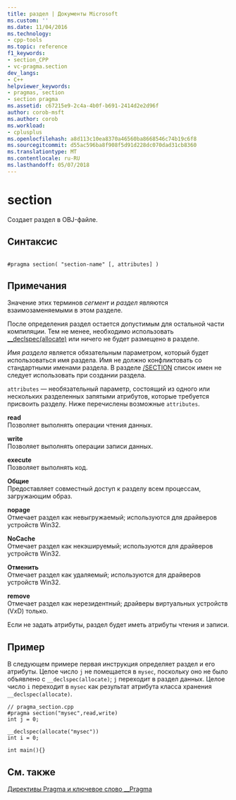 ```yaml
---
title: раздел | Документы Microsoft
ms.custom: ''
ms.date: 11/04/2016
ms.technology:
- cpp-tools
ms.topic: reference
f1_keywords:
- section_CPP
- vc-pragma.section
dev_langs:
- C++
helpviewer_keywords:
- pragmas, section
- section pragma
ms.assetid: c67215e9-2c4a-4b0f-b691-2414d2e2d96f
author: corob-msft
ms.author: corob
ms.workload:
- cplusplus
ms.openlocfilehash: a8d113c10ea8370a46560ba8668546c74b19c6f8
ms.sourcegitcommit: d55ac596ba8f908f5d91d228dc070dad31cb8360
ms.translationtype: MT
ms.contentlocale: ru-RU
ms.lasthandoff: 05/07/2018
---
```

# <a name="section"></a>section
Создает раздел в OBJ-файле.  
  
## <a name="syntax"></a>Синтаксис  
  
```  
  
#pragma section( "section-name" [, attributes] )  
```  
  
## <a name="remarks"></a>Примечания  
 Значение этих терминов *сегмент* и *раздел* являются взаимозаменяемыми в этом разделе.  
  
 После определения раздел остается допустимым для остальной части компиляции. Тем не менее, необходимо использовать [__declspec(allocate)](../cpp/allocate.md) или ничего не будет размещено в разделе.  
  
 *Имя раздела* является обязательным параметром, который будет использоваться имя раздела. Имя не должно конфликтовать со стандартными именами раздела. В разделе [/SECTION](../build/reference/section-specify-section-attributes.md) список имен не следует использовать при создании раздела.  
  
 `attributes` — необязательный параметр, состоящий из одного или нескольких разделенных запятыми атрибутов, которые требуется присвоить разделу. Ниже перечислены возможные `attributes`.  
  
 **read**  
 Позволяет выполнять операции чтения данных.  
  
 **write**  
 Позволяет выполнять операции записи данных.  
  
 **execute**  
 Позволяет выполнять код.  
  
 **Общие**  
 Предоставляет совместный доступ к разделу всем процессам, загружающим образ.  
  
 **nopage**  
 Отмечает раздел как невыгружаемый; используются для драйверов устройств Win32.  
  
 **NoCache**  
 Отмечает раздел как некэшируемый; используются для драйверов устройств Win32.  
  
 **Отменить**  
 Отмечает раздел как удаляемый; используются для драйверов устройств Win32.  
  
 **remove**  
 Отмечает раздел как нерезидентный; драйверы виртуальных устройств (V*x*D) только.  
  
 Если не задать атрибуты, раздел будет иметь атрибуты чтения и записи.  
  
## <a name="example"></a>Пример  
 В следующем примере первая инструкция определяет раздел и его атрибуты. Целое число `j` не помещается в `mysec`, поскольку оно не было объявлено с `__declspec(allocate)`; `j` переходит в раздел данных. Целое число `i` переходит в `mysec` как результат атрибута класса хранения `__declspec(allocate)`.  
  
```  
// pragma_section.cpp  
#pragma section("mysec",read,write)  
int j = 0;  
  
__declspec(allocate("mysec"))  
int i = 0;  
  
int main(){}  
```  
  
## <a name="see-also"></a>См. также  
 [Директивы Pragma и ключевое слово __Pragma](../preprocessor/pragma-directives-and-the-pragma-keyword.md)